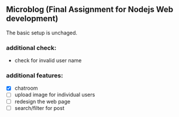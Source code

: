 ## Microblog (Final Assignment for Nodejs Web development)

The basic setup is unchaged.

### additional check:
* check for invalid user name

### additional features:
- [x] chatroom
- [ ] upload image for individual users
- [ ] redesign the web page
- [ ] search/filter for post
